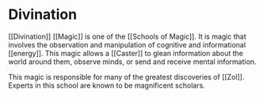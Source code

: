 # Divination
[[Divination]] [[Magic]] is one of the [[Schools of Magic]]. It is magic that involves the observation and manipulation of cognitive and informational [[energy]]. This magic allows a [[Caster]] to glean information about the world around them, observe minds, or send and receive mental information.

This magic is responsible for many of the greatest discoveries of [[Zol]]. Experts in this school are known to be magnificent scholars.